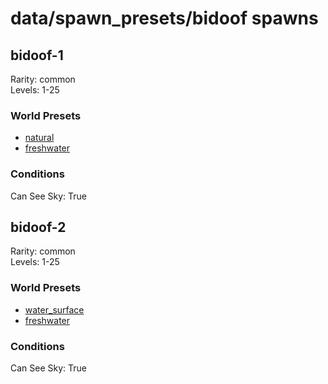# data/spawn_presets/bidoof spawns  
  
## bidoof-1  
Rarity: common  
Levels: 1-25  
  
### World Presets  
* [natural](/data/spawn_data/natural.md)  
* [freshwater](/data/spawn_data/freshwater.md)  
  
### Conditions  
Can See Sky: True  
  
## bidoof-2  
Rarity: common  
Levels: 1-25  
  
### World Presets  
* [water_surface](/data/spawn_data/water_surface.md)  
* [freshwater](/data/spawn_data/freshwater.md)  
  
### Conditions  
Can See Sky: True  
